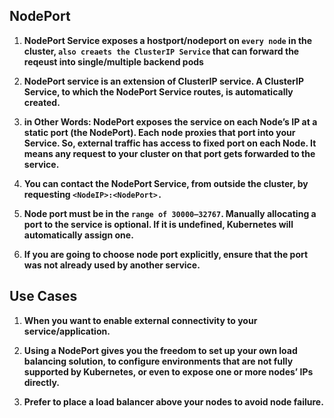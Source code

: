 ## NodePort

1. **NodePort Service exposes a hostport/nodeport on `every node` in the cluster, `also creaets the ClusterIP Service` that can forward the reqeust into single/multiple backend pods**

2. **NodePort service is an extension of ClusterIP service. A ClusterIP Service, to which the NodePort Service routes, is automatically created.**

3. **in Other Words: NodePort exposes the service on each Node’s IP at a static port (the NodePort). Each node proxies that port into your Service. So, external traffic has access to fixed port on each Node. It means any request to your cluster on that port gets forwarded to the service.**

4. **You can contact the NodePort Service, from outside the cluster, by requesting `<NodeIP>:<NodePort>.`**

5. **Node port must be in the `range of 30000–32767`. Manually allocating a port to the service is optional. If it is undefined, Kubernetes will automatically assign one.**

6. **If you are going to choose node port explicitly, ensure that the port was not already used by another service.**

## Use Cases

1. **When you want to enable external connectivity to your service/application.**

2. **Using a NodePort gives you the freedom to set up your own load balancing solution, to configure environments that are not fully supported by Kubernetes, or even to expose one or more nodes’ IPs directly.**

3. **Prefer to place a load balancer above your nodes to avoid node failure.**
